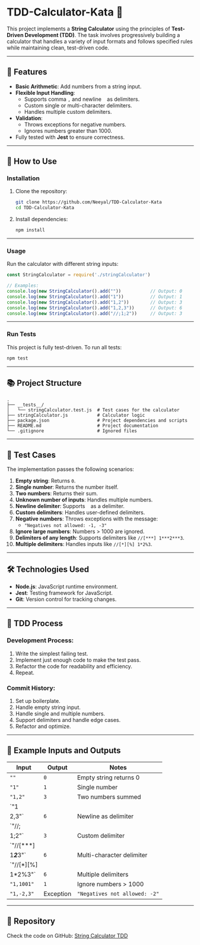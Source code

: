 
# TDD-Calculator-Kata 🎉

This project implements a **String Calculator** using the principles of **Test-Driven Development (TDD)**. The task involves progressively building a calculator that handles a variety of input formats and follows specified rules while maintaining clean, test-driven code.

---

## 📝 Features

- **Basic Arithmetic**: Add numbers from a string input.
- **Flexible Input Handling**:
  - Supports comma `,` and newline `
` as delimiters.
  - Custom single or multi-character delimiters.
  - Handles multiple custom delimiters.
- **Validation**:
  - Throws exceptions for negative numbers.
  - Ignores numbers greater than 1000.
- Fully tested with **Jest** to ensure correctness.

---

## 🚀 How to Use

### Installation

1. Clone the repository:
   ```bash
   git clone https://github.com/Neeyal/TDD-Calculator-Kata
   cd TDD-Calculator-Kata
   ```

2. Install dependencies:
   ```bash
   npm install
   ```

---

### Usage

Run the calculator with different string inputs:

```javascript
const StringCalculator = require('./stringCalculator')

// Examples:
console.log(new StringCalculator().add(""))           // Output: 0
console.log(new StringCalculator().add("1"))          // Output: 1
console.log(new StringCalculator().add("1,2"))        // Output: 3
console.log(new StringCalculator().add("1,2,3"))      // Output: 6
console.log(new StringCalculator().add("//;1;2"))     // Output: 3
```

---

### Run Tests

This project is fully test-driven. To run all tests:

```bash
npm test
```

---

## 📚 Project Structure

```plaintext
.
├── __tests__/
│   └── stringCalculator.test.js  # Test cases for the calculator
├── stringCalculator.js           # Calculator logic
├── package.json                  # Project dependencies and scripts
├── README.md                     # Project documentation
└── .gitignore                    # Ignored files
```

---

## 🧪 Test Cases

The implementation passes the following scenarios:

1. **Empty string**: Returns `0`.
2. **Single number**: Returns the number itself.
3. **Two numbers**: Returns their sum.
4. **Unknown number of inputs**: Handles multiple numbers.
5. **Newline delimiter**: Supports `
` as a delimiter.
6. **Custom delimiters**: Handles user-defined delimiters.
7. **Negative numbers**: Throws exceptions with the message:
   - `"Negatives not allowed: -1, -3"`
8. **Ignore large numbers**: Numbers > 1000 are ignored.
9. **Delimiters of any length**: Supports delimiters like `//[***]
1***2***3`.
10. **Multiple delimiters**: Handles inputs like `//[*][%]
1*2%3`.

---

## 🛠️ Technologies Used

- **Node.js**: JavaScript runtime environment.
- **Jest**: Testing framework for JavaScript.
- **Git**: Version control for tracking changes.

---

## 📖 TDD Process

### Development Process:

1. Write the simplest failing test.
2. Implement just enough code to make the test pass.
3. Refactor the code for readability and efficiency.
4. Repeat.

### Commit History:

1. Set up boilerplate.
2. Handle empty string input.
3. Handle single and multiple numbers.
4. Support delimiters and handle edge cases.
5. Refactor and optimize.

---

## 🌟 Example Inputs and Outputs

| Input                         | Output          | Notes                             |
|-------------------------------|-----------------|-----------------------------------|
| `""`                          | `0`             | Empty string returns 0            |
| `"1"`                         | `1`             | Single number                     |
| `"1,2"`                       | `3`             | Two numbers summed                |
| `"1
2,3"`                    | `6`             | Newline as delimiter              |
| `"//;
1;2"`                  | `3`             | Custom delimiter                  |
| `"//[***]
1***2***3"`         | `6`             | Multi-character delimiter         |
| `"//[*][%]
1*2%3"`           | `6`             | Multiple delimiters               |
| `"1,1001"`                    | `1`             | Ignore numbers > 1000             |
| `"1,-2,3"`                    | Exception       | `"Negatives not allowed: -2"`    |

---

## 📂 Repository

Check the code on GitHub: [String Calculator TDD](https://github.com/Neeyal/TDD-Calculator-Kata)
